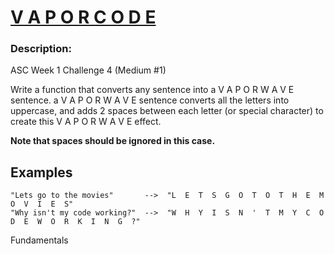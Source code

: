 <div class="w-full panel bg-ui-section"><h1><a href="https://www.codewars.com/kata/5966eeb31b229e44eb00007a" target="_blank">V A P O R C O D E</a></h1><h3 class="wf-title-alt">Description:</h3><div class="markdown prose max-w-5xl mx-auto overflow-x-auto break-words" id="description"><p>ASC Week 1 Challenge 4 (Medium #1) </p>
<p>Write a function that converts any sentence into a V  A  P  O  R  W  A  V  E sentence. a V  A  P  O  R  W  A  V  E sentence converts all the letters into uppercase, and adds 2 spaces between each letter (or special character) to create this V  A  P  O  R  W  A  V  E effect. </p>
<p><strong>Note that spaces should be ignored in this case.</strong></p>
<h2 id="examples">Examples</h2>
<pre><code>"Lets go to the movies"       --&gt;  "L  E  T  S  G  O  T  O  T  H  E  M  O  V  I  E  S"
"Why isn't my code working?"  --&gt;  "W  H  Y  I  S  N  '  T  M  Y  C  O  D  E  W  O  R  K  I  N  G  ?"
</code></pre>
</div><div class="pt-4 max-w-5xl mx-auto"><div class="mt-4"><span><i class="icon-moon-tag "></i></span><div class="keyword-tag">Fundamentals</div></div></div></div>